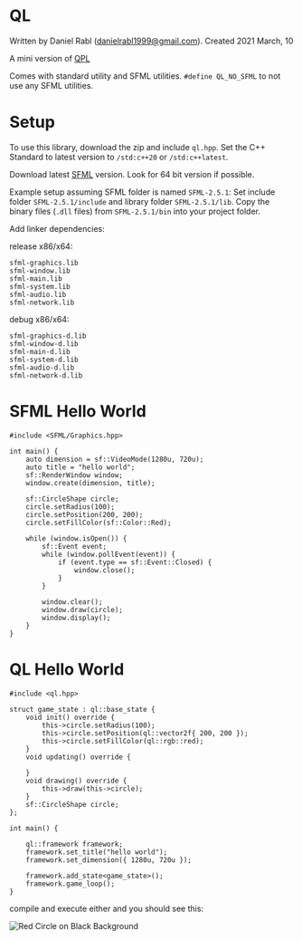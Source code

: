# QL

Written by Daniel Rabl (danielrabl1999@gmail.com). Created 2021 March, 10

A mini version of [QPL](https://github.com/DanielRabl/QPL)

Comes with standard utility and SFML utilities.
`#define QL_NO_SFML` to not use any SFML utilities.

# Setup
To use this library, download the zip and include `ql.hpp`. Set the C++ Standard to latest version to `/std:c++20` or `/std:c++latest`.

Download latest [SFML](https://www.sfml-dev.org/) version. Look for 64 bit version if possible. 

Example setup assuming SFML folder is named `SFML-2.5.1`:
Set include folder `SFML-2.5.1/include` and library folder `SFML-2.5.1/lib`. 
Copy the binary files (`.dll` files) from `SFML-2.5.1/bin` into your project folder.

Add linker dependencies:

release x86/x64:
```
sfml-graphics.lib
sfml-window.lib
sfml-main.lib
sfml-system.lib
sfml-audio.lib
sfml-network.lib
```

debug x86/x64:
```
sfml-graphics-d.lib
sfml-window-d.lib
sfml-main-d.lib
sfml-system-d.lib
sfml-audio-d.lib
sfml-network-d.lib
```

# SFML Hello World

```
#include <SFML/Graphics.hpp>

int main() {
	auto dimension = sf::VideoMode(1280u, 720u);
	auto title = "hello world";
	sf::RenderWindow window;
	window.create(dimension, title);

	sf::CircleShape circle;
	circle.setRadius(100);
	circle.setPosition(200, 200);
	circle.setFillColor(sf::Color::Red);

	while (window.isOpen()) {
		sf::Event event;
		while (window.pollEvent(event)) {
			if (event.type == sf::Event::Closed) {
				window.close();
			}
		}

		window.clear();
		window.draw(circle);
		window.display();
	}
}
```

# QL Hello World

```
#include <ql.hpp>

struct game_state : ql::base_state {
	void init() override {
		this->circle.setRadius(100);
		this->circle.setPosition(ql::vector2f{ 200, 200 });
		this->circle.setFillColor(ql::rgb::red);
	}
	void updating() override {

	}
	void drawing() override {
		this->draw(this->circle);
	}
	sf::CircleShape circle;
};

int main() {

	ql::framework framework;
	framework.set_title("hello world");
	framework.set_dimension({ 1280u, 720u });
	
	framework.add_state<game_state>();
	framework.game_loop();
}
```

compile and execute either and you should see this:

![Red Circle on Black Background](https://i.imgur.com/jahBJvQ.png)
